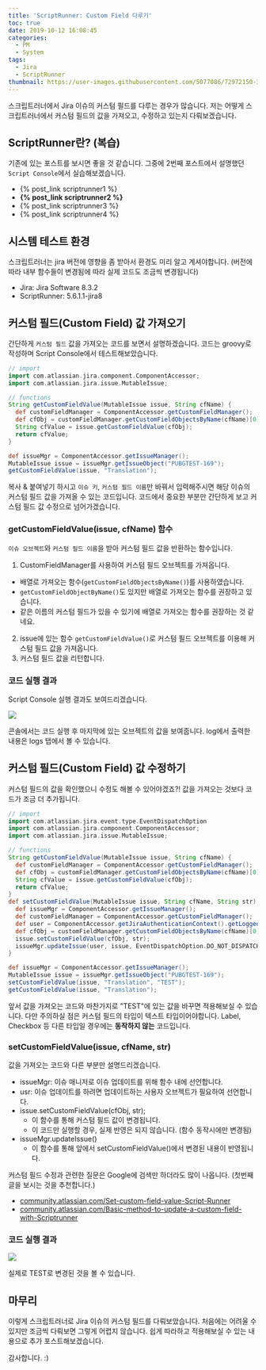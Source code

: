 ```yaml
---
title: 'ScriptRunner: Custom Field 다루기'
toc: true
date: 2019-10-12 16:08:45
categories:
  - PM
  - System
tags:
  - Jira
  - ScriptRunner
thumbnail: https://user-images.githubusercontent.com/5077086/72972150-3fdaf580-3e0e-11ea-998a-108879c7874c.png
---
```


스크립트러너에서 Jira 이슈의 커스텀 필드를 다루는 경우가 많습니다.
저는 어떻게 스크립트러너에서 커스텀 필드의 값을 가져오고, 수정하고 있는지 다뤄보겠습니다.

## ScriptRunner란? (복습)

기존에 있는 포스트를 보시면 좋을 것 같습니다.
그중에 2번째 포스트에서 설명했던 `Script Console`에서 실습해보겠습니다.

- {% post_link scriptrunner1 %}
- **{% post_link scriptrunner2 %}**
- {% post_link scriptrunner3 %}
- {% post_link scriptrunner4 %}

## 시스템 테스트 환경

스크립트러너는 jira 버전에 영향을 좀 받아서 환경도 미리 알고 계셔야합니다.
(버전에 따라 내부 함수들이 변경됨에 따라 실제 코드도 조금씩 변경됩니다)

- Jira: Jira Software 8.3.2
- ScriptRunner: 5.6.1.1-jira8

## 커스텀 필드(Custom Field) 값 가져오기

간단하게 `커스텀 필드` 값을 가져오는 코드를 보면서 설명하겠습니다.
코드는 groovy로 작성하며 Script Console에서 테스트해보았습니다.

```groovy
// import
import com.atlassian.jira.component.ComponentAccessor;
import com.atlassian.jira.issue.MutableIssue;

// functions
String getCustomFieldValue(MutableIssue issue, String cfName) {
  def customFieldManager = ComponentAccessor.getCustomFieldManager();
  def cfObj = customFieldManager.getCustomFieldObjectsByName(cfName)[0];
  String cfValue = issue.getCustomFieldValue(cfObj);
  return cfValue;
}

def issueMgr = ComponentAccessor.getIssueManager();
MutableIssue issue = issueMgr.getIssueObject("PUBGTEST-169");
getCustomFieldValue(issue, "Translation");
```

복사 & 붙여넣기 하시고 `이슈 키`, `커스텀 필드 이름`만 바꿔서 입력해주시면
해당 이슈의 커스텀 필드 값을 가져올 수 있는 코드입니다.
코드에서 중요한 부분만 간단하게 보고 커스텀 필드 값 수정으로 넘어가겠습니다.

### getCustomFieldValue(issue, cfName) 함수

`이슈 오브젝트`와 `커스텀 필드 이름`을 받아 커스텀 필드 값을 반환하는 함수입니다.

1. CustomFieldManager를 사용하여 커스텀 필드 오브젝트를 가져옵니다.
  - 배열로 가져오는 함수(`getCustomFieldObjectsByName()`)를 사용하였습니다.
  - `getCustomFieldObjectByName()`도 있지만 배열로 가져오는 함수를 권장하고 있습니다.
  - 같은 이름의 커스텀 필드가 있을 수 있기에 배열로 가져오는 함수를 권장하는 것 같네요.
2. issue에 있는 함수 `getCustomFieldValue()`로 커스텀 필드 오브젝트를 이용해 커스텀 필드 값을 가져옵니다.
3. 커스텀 필드 값을 리턴합니다.

### 코드 실행 결과

Script Console 실행 결과도 보여드리겠습니다.

![](https://user-images.githubusercontent.com/5077086/66697493-18559680-ed11-11e9-944b-86f4686b1e63.png)

콘솔에서는 코드 실행 후 마지막에 있는 오브젝트의 값을 보여줍니다.
log에서 출력한 내용은 logs 탭에서 볼 수 있습니다.

## 커스텀 필드(Custom Field) 값 수정하기

커스텀 필드의 값을 확인했으니 수정도 해볼 수 있어야겠죠?!
값을 가져오는 것보다 코드가 조금 더 추가됩니다.

```groovy
// import
import com.atlassian.jira.event.type.EventDispatchOption
import com.atlassian.jira.component.ComponentAccessor;
import com.atlassian.jira.issue.MutableIssue;

// functions
String getCustomFieldValue(MutableIssue issue, String cfName) {
  def customFieldManager = ComponentAccessor.getCustomFieldManager();
  def cfObj = customFieldManager.getCustomFieldObjectsByName(cfName)[0];
  String cfValue = issue.getCustomFieldValue(cfObj);
  return cfValue;
}
def setCustomFieldValue(MutableIssue issue, String cfName, String str) {
  def issueMgr = ComponentAccessor.getIssueManager();
  def customFieldManager = ComponentAccessor.getCustomFieldManager();
  def user = ComponentAccessor.getJiraAuthenticationContext().getLoggedInUser();
  def cfObj = customFieldManager.getCustomFieldObjectsByName(cfName)[0];
  issue.setCustomFieldValue(cfObj, str);
  issueMgr.updateIssue(user, issue, EventDispatchOption.DO_NOT_DISPATCH, false);
}

def issueMgr = ComponentAccessor.getIssueManager();
MutableIssue issue = issueMgr.getIssueObject("PUBGTEST-169");
setCustomFieldValue(issue, "Translation", "TEST");
getCustomFieldValue(issue, "Translation");
```

앞서 값을 가져오는 코드와 마찬가지로 "TEST"에 있는 값을 바꾸면 적용해보실 수 있습니다.
다만 주의하실 점은 커스텀 필드의 타입이 텍스트 타입이어야합니다.
Label, Checkbox 등 다른 타입일 경우에는 **동작하지 않는** 코드입니다.

### setCustomFieldValue(issue, cfName, str)

값을 가져오는 코드와 다른 부분만 설명드리겠습니다.

- issueMgr: 이슈 매니저로 이슈 업데이트를 위해 함수 내에 선언합니다.
- usr: 이슈 업데이트를 하려면 업데이트하는 사용자 오브젝트가 필요하여 선언합니다.
- issue.setCustomFieldValue(cfObj, str);
  - 이 함수를 통해 커스텀 필드 값이 변경됩니다.
  - 이 코드만 실행할 경우, 실제 반영은 되지 않습니다. (함수 동작시에만 변경됨)
- issueMgr.updateIssue()
  - 이 함수를 통해 앞에서 setCustomFieldValue()에서 변경된 내용이 반영됩니다.

커스텀 필드 수정과 관련한 질문은 Google에 검색만 하더라도 많이 나옵니다.
(첫번째 글을 보시는 것을 추천합니다.)

- [community.atlassian.com/Set-custom-field-value-Script-Runner](https://community.atlassian.com/t5/Jira-questions/Set-custom-field-value-Script-Runner/qaq-p/1042485)
- [community.atlassian.com/Basic-method-to-update-a-custom-field-with-Scriptrunner](https://community.atlassian.com/t5/Marketplace-Apps-Integrations/Basic-method-to-update-a-custom-field-with-Scriptrunner/qaq-p/362875)

### 코드 실행 결과

![](https://user-images.githubusercontent.com/5077086/66698085-edba0c80-ed15-11e9-9199-5ea5e16afde5.png)

실제로 TEST로 변경된 것을 볼 수 있습니다.

## 마무리

이렇게 스크립트러너로 Jira 이슈의 커스텀 필드를 다뤄보았습니다.
처음에는 어려울 수 있지만 조금씩 다뤄보면 그렇게 어렵지 않습니다.
쉽게 따라하고 적용해보실 수 있는 내용으로 추가 포스트해보겠습니다.

감사합니다. :)